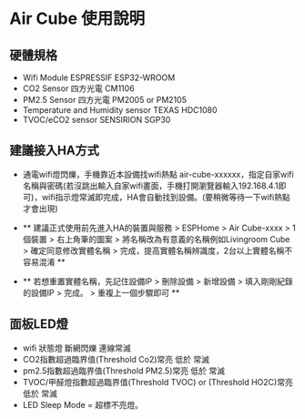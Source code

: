 # Air Cube 使用說明
## 硬體規格 
  - Wifi Module
    ESPRESSIF ESP32-WROOM
  - CO2 Sensor
    四方光電 CM1106
  - PM2.5 Sensor
    四方光電 PM2005 or PM2105
  - Temperature and Humidity sensor
    TEXAS HDC1080
  - TVOC/eCO2 sensor
    SENSIRION SGP30

## 建議接入HA方式 
  - 通電wifi燈閃爍，手機靠近本設備找wifi熱點 air-cube-xxxxxx，指定自家wifi名稱與密碼(若沒跳出輸入自家wifi畫面，手機打開瀏覽器輸入192.168.4.1即可)，wifi指示燈常滅即完成，HA會自動找到設備。(要稍微等待一下wifi熱點才會出現)
  
  - ** 建議正式使用前先進入HA的裝置與服務 > ESPHome > Air Cube-xxxx > 1個裝置 > 右上角筆的圖案 > 將名稱改為有意義的名稱例如Livingroom Cube > 確定同意修改實體名稱 > 完成，提高實體名稱辨識度，2台以上實體名稱不容易混淆 **
  
  - ** 若想重置實體名稱，先記住設備IP > 刪除設備 > 新增設備 > 填入剛剛紀錄的設備IP > 完成。 > 重複上一個步驟即可 ** 

## 面板LED燈 
  - wifi 狀態燈 斷網閃爍 連線常滅
  - CO2指數超過臨界值(Threshold Co2)常亮 低於 常滅
  - pm2.5指數超過臨界值(Threshold PM2.5)常亮 低於 常滅
  - TVOC/甲醛燈指數超過臨界值(Threshold TVOC) or (Threshold HO2C)常亮 低於 常滅
  - LED Sleep Mode = 超標不亮燈。 
